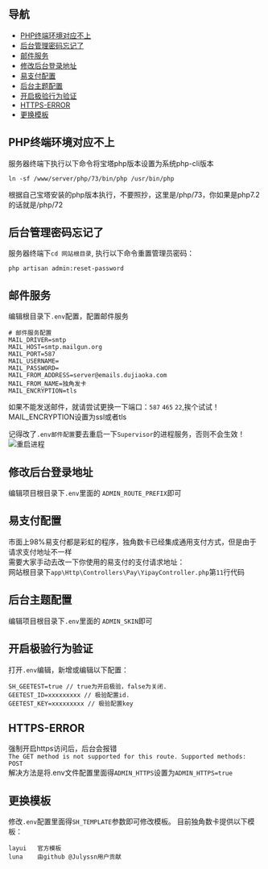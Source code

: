 ## 导航

- [PHP终端环境对应不上](#PHP终端环境对应不上)
- [后台管理密码忘记了](#后台管理密码忘记了)
- [邮件服务](#邮件服务)
- [修改后台登录地址](#修改后台登录地址)
- [易支付配置](#易支付配置)
- [后台主题配置](#后台主题配置)
- [开启极验行为验证](#开启极验行为验证)
- [HTTPS-ERROR](#HTTPS-ERROR)
- [更换模板](#更换模板)


## PHP终端环境对应不上
服务器终端下执行以下命令将宝塔php版本设置为系统php-cli版本 
```
ln -sf /www/server/php/73/bin/php /usr/bin/php
```
根据自己宝塔安装的php版本执行，不要照抄，这里是/php/73，你如果是php7.2的话就是/php/72

## 后台管理密码忘记了
服务器终端下`cd 网站根目录`, 执行以下命令重置管理员密码：    
```
php artisan admin:reset-password
```

## 邮件服务
编辑根目录下`.env`配置，配置邮件服务     
```
# 邮件服务配置
MAIL_DRIVER=smtp
MAIL_HOST=smtp.mailgun.org
MAIL_PORT=587
MAIL_USERNAME=
MAIL_PASSWORD=
MAIL_FROM_ADDRESS=server@emails.dujiaoka.com
MAIL_FROM_NAME=独角发卡
MAIL_ENCRYPTION=tls
```
如果不能发送邮件，就请尝试更换一下端口：`587` `465` `22`,挨个试试！      
MAIL_ENCRYPTION设置为ssl或者tls

记得改了`.env邮件配置`要去重启一下`Supervisor`的进程服务，否则不会生效！   
![重启进程](https://i.loli.net/2020/04/08/jGDBz6L12rHguni.png)  


## 修改后台登录地址
编辑项目根目录下`.env`里面的 `ADMIN_ROUTE_PREFIX`即可

## 易支付配置
市面上98%易支付都是彩虹的程序，独角数卡已经集成通用支付方式，但是由于请求支付地址不一样   
需要大家手动去改一下你使用的易支付的支付请求地址：   
网站根目录下`app\Http\Controllers\Pay\YipayController.php`第`11`行代码    


## 后台主题配置
编辑项目根目录下`.env`里面的 `ADMIN_SKIN`即可    


## 开启极验行为验证
打开`.env`编辑，新增或编辑以下配置：   
```
SH_GEETEST=true // true为开启极验，false为关闭.
GEETEST_ID=xxxxxxxxx // 极验配置id.
GEETEST_KEY=xxxxxxxxx // 极验配置key
```

## HTTPS-ERROR
强制开启https访问后，后台会报错  
`
The GET method is not supported for this route. Supported methods: POST
`   
解决方法是将.env文件配置里面得`ADMIN_HTTPS`设置为`ADMIN_HTTPS=true`

## 更换模板
修改`.env`配置里面得`SH_TEMPLATE`参数即可修改模板。
目前独角数卡提供以下模板：   
```
layui   官方模板
luna    由github @Julyssn用户贡献
```

